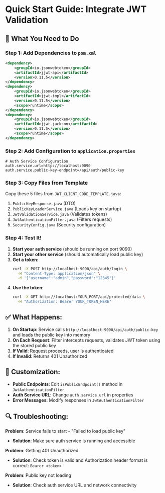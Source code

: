 # Quick Start Guide: Integrate JWT Validation

## 🎯 What You Need to Do

### Step 1: Add Dependencies to `pom.xml`

```xml
<dependency>
    <groupId>io.jsonwebtoken</groupId>
    <artifactId>jjwt-api</artifactId>
    <version>0.11.5</version>
</dependency>
<dependency>
    <groupId>io.jsonwebtoken</groupId>
    <artifactId>jjwt-impl</artifactId>
    <version>0.11.5</version>
    <scope>runtime</scope>
</dependency>
<dependency>
    <groupId>io.jsonwebtoken</groupId>
    <artifactId>jjwt-jackson</artifactId>
    <version>0.11.5</version>
    <scope>runtime</scope>
</dependency>
```

### Step 2: Add Configuration to `application.properties`

```properties
# Auth Service Configuration
auth.service.url=http://localhost:9090
auth.service.public-key-endpoint=/api/auth/public-key
```

### Step 3: Copy Files from Template

Copy these 5 files from `JWT_CLIENT_CODE_TEMPLATE.java`:
1. `PublicKeyResponse.java` (DTO)
2. `PublicKeyLoaderService.java` (Loads key on startup)
3. `JwtValidationService.java` (Validates tokens)
4. `JwtAuthenticationFilter.java` (Filters requests)
5. `SecurityConfig.java` (Security configuration)

### Step 4: Test It!

1. **Start your auth service** (should be running on port 9090)
2. **Start your other service** (should automatically load public key)
3. **Get a token**:
   ```bash
   curl -X POST http://localhost:9090/api/auth/login \
     -H "Content-Type: application/json" \
     -d '{"username":"admin","password":"12345"}'
   ```
4. **Use the token**:
   ```bash
   curl -X GET http://localhost:YOUR_PORT/api/protected/data \
     -H "Authorization: Bearer YOUR_TOKEN_HERE"
   ```

## ✅ What Happens:

1. **On Startup**: Service calls `http://localhost:9090/api/auth/public-key` and loads the public key into memory
2. **On Each Request**: Filter intercepts requests, validates JWT token using the stored public key
3. **If Valid**: Request proceeds, user is authenticated
4. **If Invalid**: Returns 401 Unauthorized

## 📝 Customization:

- **Public Endpoints**: Edit `isPublicEndpoint()` method in `JwtAuthenticationFilter`
- **Auth Service URL**: Change `auth.service.url` in properties
- **Error Messages**: Modify responses in `JwtAuthenticationFilter`

## 🔍 Troubleshooting:

**Problem**: Service fails to start - "Failed to load public key"
- **Solution**: Make sure auth service is running and accessible

**Problem**: Getting 401 Unauthorized
- **Solution**: Check token is valid and Authorization header format is correct: `Bearer <token>`

**Problem**: Public key not loading
- **Solution**: Check auth service URL and network connectivity


